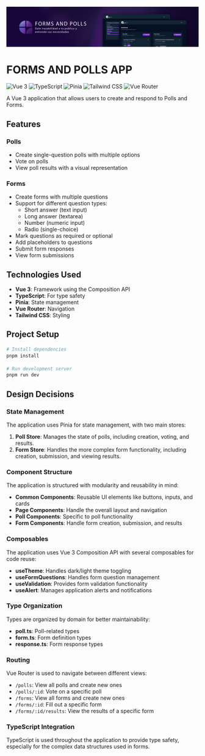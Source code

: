 ![Preview](./docs/formsandpolls.jpg)

# FORMS AND POLLS APP

![Vue 3](https://img.shields.io/badge/Vue-3.5-brightgreen.svg)
![TypeScript](https://img.shields.io/badge/TypeScript-5.8-blue.svg)
![Pinia](https://img.shields.io/badge/Pinia-3.0-orange.svg)
![Tailwind CSS](https://img.shields.io/badge/Tailwind%20CSS-3.4-blue.svg)
![Vue Router](https://img.shields.io/badge/Vue%20Router-4.5-red.svg)

A Vue 3 application that allows users to create and respond to Polls and Forms.

## Features

### Polls

- Create single-question polls with multiple options
- Vote on polls
- View poll results with a visual representation

### Forms

- Create forms with multiple questions
- Support for different question types:
  - Short answer (text input)
  - Long answer (textarea)
  - Number (numeric input)
  - Radio (single-choice)
- Mark questions as required or optional
- Add placeholders to questions
- Submit form responses
- View form submissions

## Technologies Used

- **Vue 3**: Framework using the Composition API
- **TypeScript**: For type safety
- **Pinia**: State management
- **Vue Router**: Navigation
- **Tailwind CSS**: Styling

## Project Setup

```bash
# Install dependencies
pnpm install

# Run development server
pnpm run dev
```

## Design Decisions

### State Management

The application uses Pinia for state management, with two main stores:

1. **Poll Store**: Manages the state of polls, including creation, voting, and results.
2. **Form Store**: Handles the more complex form functionality, including creation, submission, and viewing results.

### Component Structure

The application is structured with modularity and reusability in mind:

- **Common Components**: Reusable UI elements like buttons, inputs, and cards
- **Page Components**: Handle the overall layout and navigation
- **Poll Components**: Specific to poll functionality
- **Form Components**: Handle form creation, submission, and results

### Composables

The application uses Vue 3 Composition API with several composables for code reuse:

- **useTheme**: Handles dark/light theme toggling
- **useFormQuestions**: Handles form question management
- **useValidation**: Provides form validation functionality
- **useAlert**: Manages application alerts and notifications

### Type Organization

Types are organized by domain for better maintainability:

- **poll.ts**: Poll-related types
- **form.ts**: Form definition types
- **response.ts**: Form response types

### Routing

Vue Router is used to navigate between different views:

- `/polls`: View all polls and create new ones
- `/polls/:id`: Vote on a specific poll
- `/forms`: View all forms and create new ones
- `/forms/:id`: Fill out a specific form
- `/forms/:id/results`: View the results of a specific form

### TypeScript Integration

TypeScript is used throughout the application to provide type safety, especially for the complex data structures used in forms.
